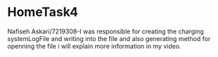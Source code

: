# HomeTask4
Nafiseh Askari/7219308-I was responsible for creating the charging systemLogFile and writing into the file and also generating method for openning the file i will explain more information in my video.
